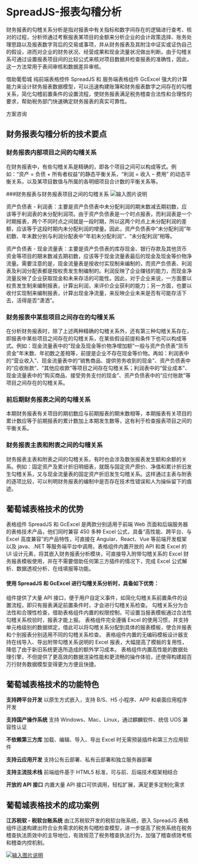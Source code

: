 # SpreadJS-报表勾稽分析

财务报表的勾稽关系分析是指对报表中有关指标和数字间存在的逻辑进行查考、核对的过程，分析师通过考察报表某项目的金额来分析企业的会计政策选择、账务处理思路以及报表数字背后的交易或事项，并从财务报表及其附注中证实或证伪自己的假设，进而对企业的财务状况、经营成果和现金流量状况做出判断。由于勾稽关系可通过设置报表项目间的比较公式来核对项目数据并检查报表的准确性，因此，这一方法常用于表间审核和数据差异审核。

借助葡萄城 纯前端表格控件 SpreadJS 和 服务端表格组件 GcExcel 强大的计算能力来设计财务报表数据模型，可以迅速构建账簿和财务报表数字之间存在的勾稽关系，简化勾稽前置条件的设置流程，使财务报表满足税务稽查合法性和合理性的要求，帮助税务部门快速确定财务报表的真实可靠性。

方案咨询


## 财务报表勾稽分析的技术要点
### 财务报表内部项目之间的勾稽关系
在财务报表中，有些勾稽关系是精确的，即各个项目之间可以构成等式。例如：“资产 = 负债 + 所有者权益”的静态平衡关系，“利润 = 收入 – 费用” 的动态平衡关系，以及某项目数值与所属的各明细项目合计数的平衡关系等。

###财务报表与财务报表项目之间的勾稽关系
![输入图片说明](https://www.grapecity.com.cn/images/metalsmith/developer/spreadjs/industry/articulation/gouji.png)


资产负债表 - 利润表：主要是资产负债表中未分配利润的期末数减去期初数，应该等于利润表的未分配利润项。由于资产负债表是一个时点报表，而利润表是一个时期报表，两个不同时点之间就是一段时期，所以这两个时点上未分配利润的差额，应该等于这段时期内未分配利润的增量。因此，资产负债表中“未分配利润”年初数、年末数分别与利润分配表中“年初未分配利润”、“未分配利润”相等。

资产负债表 - 现金流量表：主要是资产负债表的库存现金、银行存款及其他货币资金等项目的期末数减去期初数，应该等于现金流量表最后的现金及现金等价物净流量。需要注意的是，现金流量表是按收付实现制来编制的，而资产负债表、利润表及利润分配表都是按权责发生制编制的。利润反映了企业赚钱的能力，而现金净流量反映了企业获取现金和未来存活的可能性。因此，对于企业来说，一方面要以权责发生制来编制报表，计算出利润，来评价企业获利的能力；另一方面，也要以收付实现制来编制报表，计算出现金净流量，来反映企业未来是否有可能存活下去，活得是否“潇洒”。

### 财务报表中某些项目之间存在的勾稽关系
在分析财务报表时，除了上述两种精确的勾稽关系外，还有第三种勾稽关系存在，即报表中某些项目之间存在的勾稽关系，在某些假设前提和条件下也可以构成等式。例如：现金流量表中的“现金及现金等价物净增加额”一般与资产负债表“货币资金”年末数、年初数之差相等，前提是企业不存在现金等价物。再如：利润表中的“营业收入”、现金流量表中的“销售商品、提供劳务收到的现金”、资产负债表中的“应收账款”、“其他应收款”等项目之间存在勾稽关系；利润表中的“营业成本”、现金流量表中的“购买商品、接受劳务支付的现金”、资产负债表中的“应付账款”等项目之间存在的勾稽关系。

### 前后期财务报表之间的勾稽关系
本期财务报表有关项目的期初数应与前期报表的期末数相等，本期报表有关项目的累计数应等于前期报表的累计数加上本期发生数等，这有利于检查报表项目之间的平衡关系。

### 财务报表主表和附表之间的勾稽关系
财务报表主表和附表之间的勾稽关系，有时也会涉及数张报表发生额和余额的关系。例如：固定资产及累计折旧明细表，就既与固定资产原价、净值和累计折旧发生勾稽关系，又与现金流量表的固定资产折旧发生勾稽关系。这样通过主表与附表的逐项比较，可以判明财务报表的编制中是否存在技术性错误和人为操纵留下的痕迹。


## 葡萄城表格技术的优势
表格组件 SpreadJS 和 GcExcel 是两款分别适用于前端 Web 页面和后端服务器的表格技术产品，他们同时兼容 450 多种 Excel 公式，具备“高性能、跨平台、与 Excel 高度兼容”的产品特性，可直接在 Angular、React、Vue 等前端开发框架以及 java、.NET 等服务端平台中调用，表格组件内置开放的 API 和类 Excel 的 UI 设计元素，将其嵌入财务报表分析模块，可直接导入附带勾稽关系的 Excel 财务报表模板使用，并在不需要借助任何第三方插件的情况下，完成 Excel 公式解析、数据透视分析、在线填报等功能。

#### 使用 SpreadJS 和 GcExcel 进行勾稽关系分析时，具备如下优势：

组件提供了大量 API 接口，便于用户自定义事件，如简化勾稽关系前置条件的设置流程，即只有报表满足前置条件时，才会进行勾稽关系检查。
勾稽关系分为合法性和合理性检查，借助表格组件内置的权限控制，可设置当报表模板通过合法性勾稽关系校验时，报表才能上报。
表格组件完全遵循 Excel 的使用习惯，并支持单元格级别的数据绑定，借此可以将勾稽关系分配到具体的报表模板，使合并报表和个别报表分别适用不同的勾稽关系检查。
表格组件内置的无编码模板设计器支持在线导入、导出附带勾稽关系说明的 Excel 报表，大幅提高了模板的复用性，降低了由于新旧系统更迭所造成的额外学习成本。
表格组件内置高性能的数据处理引擎，不但提供了更高效的数据渲染性能和更流畅的操作体验，还使得构建超百万行财务数据模型变得更为方便且快捷。


## 葡萄城表格技术的功能特色
 **支持跨平台开发** 
以原生方式嵌入，支持 B/S、H5 小程序、APP 和桌面应用程序开发

 **支持国产操作系统** 
支持 Windows、Mac、Linux，通过麒麟软件、统信 UOS 兼容性认证

 **不依赖第三方库** 
加载、编辑、导入、导出 Excel 时无需预装插件和第三方应用软件

 **支持云应用开发** 
支持公有云部署、私有云部署和独立服务器部署

 **支持主流技术栈** 
前端组件基于 HTML5 标准，可与前、后端技术框架相结合

 **开放的 API 接口** 
内置大量 API 接口可供调用，轻松扩展，满足更多定制化需求


## 葡萄城表格技术的成功案例

 **江苏税软 - 税软台账系统** 
由江苏税软开发的税软台账系统，嵌入 SpreadJS 表格组件迅速构建出符合业务需求的税务勾稽检查模型，进一步提高了税务系统在税务稽查执法质效中的主导地位，有效规范了税务稽查执法行为，加强了稽查绩效考核和稽查内控机制。

[![输入图片说明](https://www.grapecity.com.cn/images/metalsmith/developer/casestudies/casestudies-jssr/jssr_04.png)](https://www.grapecity.com.cn/developer/casestudies/jssr)

